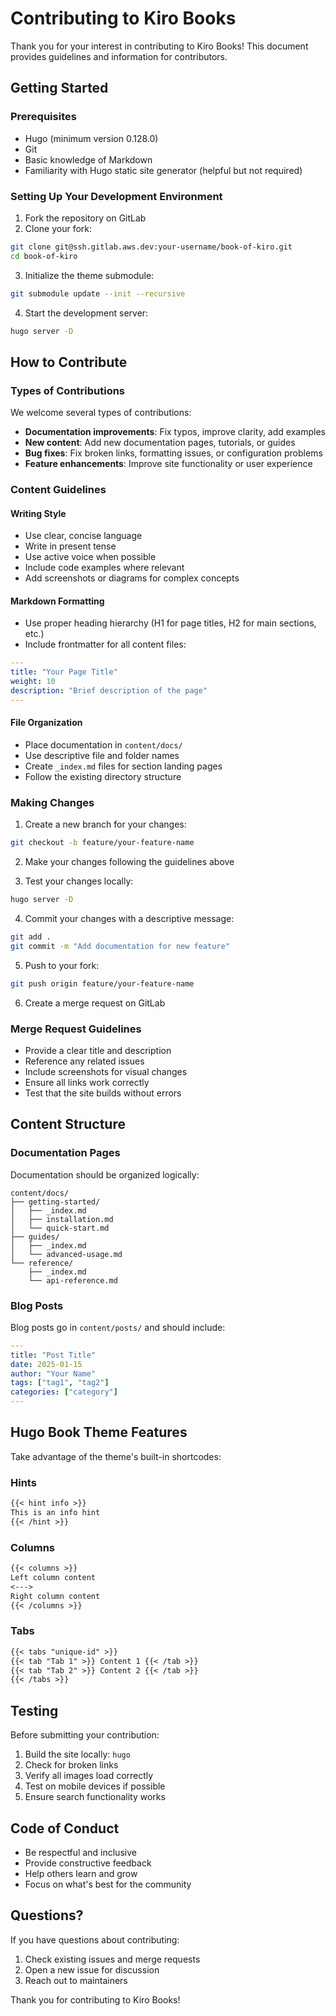 # Contributing to Kiro Books

Thank you for your interest in contributing to Kiro Books! This document provides guidelines and information for contributors.

## Getting Started

### Prerequisites

- Hugo (minimum version 0.128.0)
- Git
- Basic knowledge of Markdown
- Familiarity with Hugo static site generator (helpful but not required)

### Setting Up Your Development Environment

1. Fork the repository on GitLab
2. Clone your fork:
```bash
git clone git@ssh.gitlab.aws.dev:your-username/book-of-kiro.git
cd book-of-kiro
```

3. Initialize the theme submodule:
```bash
git submodule update --init --recursive
```

4. Start the development server:
```bash
hugo server -D
```

## How to Contribute

### Types of Contributions

We welcome several types of contributions:

- **Documentation improvements**: Fix typos, improve clarity, add examples
- **New content**: Add new documentation pages, tutorials, or guides
- **Bug fixes**: Fix broken links, formatting issues, or configuration problems
- **Feature enhancements**: Improve site functionality or user experience

### Content Guidelines

#### Writing Style

- Use clear, concise language
- Write in present tense
- Use active voice when possible
- Include code examples where relevant
- Add screenshots or diagrams for complex concepts

#### Markdown Formatting

- Use proper heading hierarchy (H1 for page titles, H2 for main sections, etc.)
- Include frontmatter for all content files:

```yaml
---
title: "Your Page Title"
weight: 10
description: "Brief description of the page"
---
```

#### File Organization

- Place documentation in `content/docs/`
- Use descriptive file and folder names
- Create `_index.md` files for section landing pages
- Follow the existing directory structure

### Making Changes

1. Create a new branch for your changes:
```bash
git checkout -b feature/your-feature-name
```

2. Make your changes following the guidelines above

3. Test your changes locally:
```bash
hugo server -D
```

4. Commit your changes with a descriptive message:
```bash
git add .
git commit -m "Add documentation for new feature"
```

5. Push to your fork:
```bash
git push origin feature/your-feature-name
```

6. Create a merge request on GitLab

### Merge Request Guidelines

- Provide a clear title and description
- Reference any related issues
- Include screenshots for visual changes
- Ensure all links work correctly
- Test that the site builds without errors

## Content Structure

### Documentation Pages

Documentation should be organized logically:

```
content/docs/
├── getting-started/
│   ├── _index.md
│   ├── installation.md
│   └── quick-start.md
├── guides/
│   ├── _index.md
│   └── advanced-usage.md
└── reference/
    ├── _index.md
    └── api-reference.md
```

### Blog Posts

Blog posts go in `content/posts/` and should include:

```yaml
---
title: "Post Title"
date: 2025-01-15
author: "Your Name"
tags: ["tag1", "tag2"]
categories: ["category"]
---
```

## Hugo Book Theme Features

Take advantage of the theme's built-in shortcodes:

### Hints
```markdown
{{< hint info >}}
This is an info hint
{{< /hint >}}
```

### Columns
```markdown
{{< columns >}}
Left column content
<--->
Right column content
{{< /columns >}}
```

### Tabs
```markdown
{{< tabs "unique-id" >}}
{{< tab "Tab 1" >}} Content 1 {{< /tab >}}
{{< tab "Tab 2" >}} Content 2 {{< /tab >}}
{{< /tabs >}}
```

## Testing

Before submitting your contribution:

1. Build the site locally: `hugo`
2. Check for broken links
3. Verify all images load correctly
4. Test on mobile devices if possible
5. Ensure search functionality works

## Code of Conduct

- Be respectful and inclusive
- Provide constructive feedback
- Help others learn and grow
- Focus on what's best for the community

## Questions?

If you have questions about contributing:

1. Check existing issues and merge requests
2. Open a new issue for discussion
3. Reach out to maintainers

Thank you for contributing to Kiro Books!